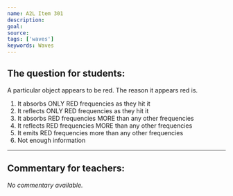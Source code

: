 ```yaml
---
name: A2L Item 301
description: 
goal: 
source: 
tags: ['waves']
keywords: Waves
---
```


## The question for students:

A particular object appears to be red. The reason it appears red is.

1. It absorbs ONLY RED frequencies as they hit it
2. It reflects ONLY RED frequencies as they hit it
3. It absorbs RED frequencies MORE than any other frequencies
4. It reflects RED frequencies MORE than any other frequencies
5. It emits RED frequencies more than any other frequencies
6. Not enough information


<hr/>

## Commentary for teachers:

_No commentary available._
